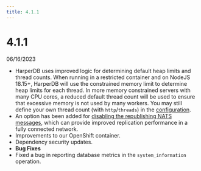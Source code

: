 ```yaml
---
title: 4.1.1
---
```


# 4.1.1

06/16/2023

- HarperDB uses improved logic for determining default heap limits and thread counts. When running in a restricted container and on NodeJS 18.15+, HarperDB will use the constrained memory limit to determine heap limits for each thread. In more memory constrained servers with many CPU cores, a reduced default thread count will be used to ensure that excessive memory is not used by many workers. You may still define your own thread count (with `http`/`threads`) in the [configuration](../../../deployments/configuration).
- An option has been added for [disabling the republishing NATS messages](../../../deployments/configuration), which can provide improved replication performance in a fully connected network.
- Improvements to our OpenShift container.
- Dependency security updates.
- **Bug Fixes**
- Fixed a bug in reporting database metrics in the `system_information` operation.
